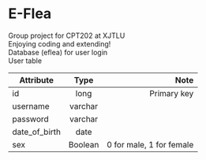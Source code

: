 # E-Flea
Group project for CPT202 at XJTLU <br>
Enjoying coding and extending! <br>
Database (eflea) for user login <br>
User table <br>

Attribute|Type|Note
---|:--:|---:
id|long|Primary key
username|varchar|
password|varchar|
date_of_birth|date|
sex|Boolean| 0 for male, 1 for female


